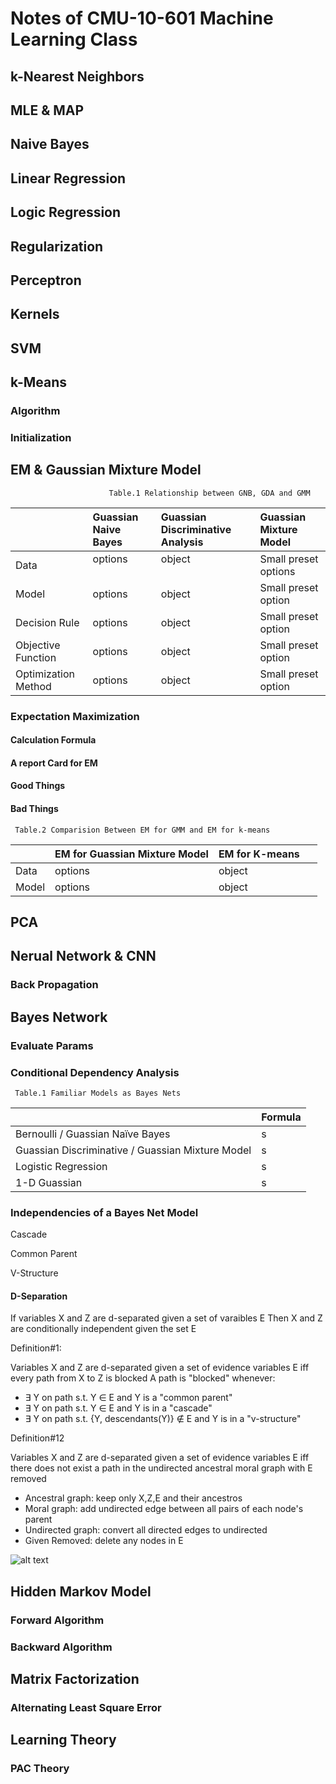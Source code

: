 # Notes of CMU-10-601 Machine Learning Class

## k-Nearest Neighbors

## MLE & MAP

## Naive Bayes

## Linear Regression

## Logic Regression

## Regularization

## Perceptron

## Kernels

## SVM

## k-Means

### Algorithm

### Initialization

## EM & Gaussian Mixture Model

                          Table.1 Relationship between GNB, GDA and GMM

|          |Guassian Naive Bayes | Guassian Discriminative Analysis| Guassian Mixture Model |
|:-------- |:------------------- | :-------------------------------- | :------------------- |
| Data   | options             | object                           | Small preset options |
| Model  | options             | object                            | Small preset option  |
| Decision Rule  | options             | object                            | Small preset option  |
| Objective Function  | options             | object                            | Small preset option  |
| Optimization Method | options             | object                            | Small preset option  |

### Expectation Maximization

#### Calculation Formula

#### A report Card for EM

#### Good Things

#### Bad Things

     Table.2 Comparision Between EM for GMM and EM for k-means

|          |EM for Guassian Mixture Model           | EM for K-means |
|:-------- |:------------------- | :-------------------------------- |
| Data   | options             | object                             | 
| Model  | options             | object                            |

## PCA

## Nerual Network & CNN

### Back Propagation

## Bayes Network

### Evaluate Params

### Conditional Dependency Analysis

     Table.1 Familiar Models as Bayes Nets

|          |  Formula |
|:-------- |:------------------- |
| Bernoulli / Guassian Naïve Bayes   | s             |
| Guassian Discriminative / Guassian Mixture Model  | s             | 
| Logistic Regression  | s             | 
| 1-D Guassian  | s             | 

### Independencies of a Bayes Net Model

Cascade

Common Parent

V-Structure

#### D-Separation

If variables X and Z are d-separated given a set of varaibles E Then X and Z are conditionally independent given the set E

Definition#1:

Variables X and Z are d-separated given a set of evidence variables E iff every path from X to Z is blocked
A path is "blocked" whenever:

+ ∃ Y on path s.t. Y ∈ E and Y is a "common parent"
+ ∃ Y on path s.t. Y ∈ E and Y is in a "cascade"
+ ∃ Y on path s.t. {Y, descendants(Y)} ∉ E and Y is in a "v-structure"

Definition#12

Variables X and Z are d-separated given a set of evidence variables E iff there does not exist a path in the undirected ancestral moral graph with E removed

+ Ancestral graph: keep only X,Z,E and their ancestros
+ Moral graph: add undirected edge between all pairs of each node's parent
+ Undirected graph: convert all directed edges to undirected
+ Given Removed: delete any nodes in E

![alt text](https://github.com/liute62/Machine-Learning-In-Practice/blob/master/CMU/Images/D-separation.png)

## Hidden Markov Model

### Forward Algorithm

### Backward Algorithm

## Matrix Factorization

### Alternating Least Square Error

## Learning Theory

### PAC Theory
